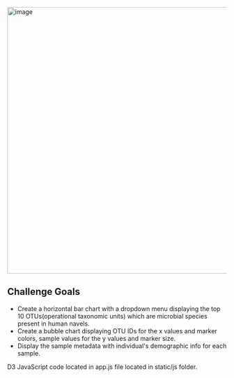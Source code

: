 <img width="610" alt="image" src="https://github.com/dalfonsonash/belly-button-challenge/assets/126922261/501b2abc-0333-43df-b48d-7207ad768deb">

## Challenge Goals
- Create a horizontal bar chart with a dropdown menu displaying the top 10 OTUs(operational taxonomic units) which are microbial species present in human navels.
- Create a bubble chart displaying OTU IDs for the x values and marker colors, sample values for the y values and marker size.
- Display the sample metadata with individual's demographic info for each sample.

D3 JavaScript code located in app.js file located in static/js folder.
